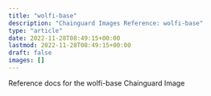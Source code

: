 ```yaml
---
title: "wolfi-base"
description: "Chainguard Images Reference: wolfi-base"
type: "article"
date: 2022-11-28T08:49:15+00:00
lastmod: 2022-11-28T08:49:15+00:00
draft: false
images: []
---
```


Reference docs for the wolfi-base Chainguard Image
